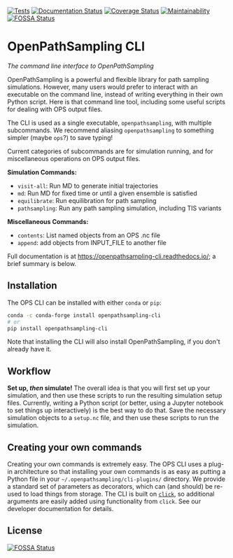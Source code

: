 [![Tests](https://github.com/openpathsampling/openpathsampling-cli/workflows/Tests/badge.svg)](https://github.com/openpathsampling/openpathsampling-cli/actions?query=workflow%3ATests)
[![Documentation Status](https://readthedocs.org/projects/openpathsampling-cli/badge/?version=latest)](https://openpathsampling-cli.readthedocs.io/en/latest/?badge=latest)
[![Coverage Status](https://codecov.io/gh/openpathsampling/openpathsampling-cli/branch/master/graph/badge.svg)](https://codecov.io/gh/openpathsampling/openpathsampling-cli)
[![Maintainability](https://api.codeclimate.com/v1/badges/0d1ee29e1a05cfcdc01a/maintainability)](https://codeclimate.com/github/openpathsampling/openpathsampling-cli/maintainability)
[![FOSSA Status](https://app.fossa.com/api/projects/git%2Bgithub.com%2Fdwhswenson%2Fopenpathsampling-cli.svg?type=shield)](https://app.fossa.com/projects/git%2Bgithub.com%2Fdwhswenson%2Fopenpathsampling-cli?ref=badge_shield)

# OpenPathSampling CLI

*The command line interface to OpenPathSampling*

OpenPathSampling is a powerful and flexible library for path sampling
simulations. However, many users would prefer to interact with an executable on
the command line, instead of writing everything in their own Python script.
Here is that command line tool, including some useful scripts for dealing with
OPS output files.

The CLI is used as a single executable, `openpathsampling`, with multiple
subcommands. We recommend aliasing `openpathsampling` to something simpler (maybe `ops`?) to save typing!

Current categories of subcommands are for simulation running, and for
miscellaneous operations on OPS output files.

**Simulation Commands:**

* `visit-all`:     Run MD to generate initial trajectories
* `md`:            Run MD for fixed time or until a given ensemble is satisfied
* `equilibrate`:   Run equilibration for path sampling
* `pathsampling`:  Run any path sampling simulation, including TIS variants

**Miscellaneous Commands:**

* `contents`:         List named objects from an OPS .nc file
* `append`:           add objects from INPUT_FILE  to another file

Full documentation is at https://openpathsampling-cli.readthedocs.io/; a brief
summary is below.


<!-- TODO: add TOC if the contents here get too long
Contents:

* Installation
* Workflow
* Creating your own commands 
-->

## Installation

The OPS CLI can be installed with either ``conda`` or ``pip``:

```bash
conda -c conda-forge install openpathsampling-cli
# or
pip install openpathsampling-cli
```

Note that installing the CLI will also install OpenPathSampling, if you don't
already have it.

## Workflow

**Set up, *then* simulate!** The overall idea is that you will first set up your
simulation, and then use these scripts to run the resulting simulation setup
files. Currently, writing a Python script (or better, using a Jupyter notebook
to set things up interactively) is the best way to do that. Save the necessary
simulation objects to a `setup.nc` file, and then use these scripts to run the
simulation.

## Creating your own commands

Creating your own commands is extremely easy. The OPS CLI uses a plug-in
architecture so that installing your own commands is as easy as putting a
Python file in your `~/.openpathsampling/cli-plugins/` directory. 
We provide a standard set of parameters as decorators, which can (and should)
be re-used to load things from storage. The CLI is built on
[`click`](https://click.palletsprojects.com/), so additional arguments are
easily added using functionality from `click`. See our developer documentation
for details.


## License
[![FOSSA Status](https://app.fossa.com/api/projects/git%2Bgithub.com%2Fdwhswenson%2Fopenpathsampling-cli.svg?type=large)](https://app.fossa.com/projects/git%2Bgithub.com%2Fdwhswenson%2Fopenpathsampling-cli?ref=badge_large)